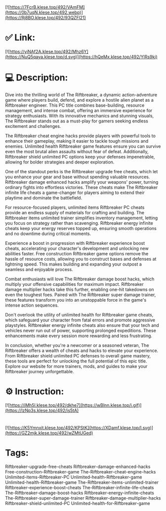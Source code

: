 [![https://7FcrB.klese.top/492/VAmFM](https://0b7uqN.klese.top/492.webp)](https://Rj8BO.klese.top/492/93QZFl21)
# ✅ Link:
[![https://yiNAf2A.klese.top/492/Mhz6Y](https://NuQ5qaya.klese.top/d.svg)](https://hQeMx.klese.top/492/YlRs9ki)
# 💻 Description:
Dive into the thrilling world of The Riftbreaker, a dynamic action-adventure game where players build, defend, and explore a hostile alien planet as a Riftbreaker engineer. This PC title combines base-building, resource management, and intense combat, offering an immersive experience for strategy enthusiasts. With its innovative mechanics and stunning visuals, The Riftbreaker stands out as a must-play for gamers seeking endless excitement and challenges.



The Riftbreaker cheat engine hacks provide players with powerful tools to enhance their gameplay, making it easier to tackle tough missions and enemies. Unlimited health Riftbreaker game features ensure you can survive even the most brutal alien assaults without fear of defeat. Additionally, Riftbreaker shield unlimited PC options keep your defenses impenetrable, allowing for bolder strategies and deeper exploration.



One of the standout perks is the Riftbreaker upgrade free cheats, which let you enhance your gear and base without spending valuable resources. Riftbreaker damage enhanced hacks amplify your weapons' power, turning ordinary fights into effortless victories. These cheats make The Riftbreaker infinite life cheats a game-changer for players aiming to extend their playtime and dominate the battlefield.



For resource-focused players, unlimited items Riftbreaker PC cheats provide an endless supply of materials for crafting and building. The Riftbreaker items unlimited trainer simplifies inventory management, letting you focus on strategy rather than scavenging. Riftbreaker energy infinite cheats keep your energy reserves topped up, ensuring smooth operations and no downtime during critical moments.



Experience a boost in progression with Riftbreaker experience boost cheats, accelerating your character's development and unlocking new abilities faster. Free construction Riftbreaker game options remove the hassle of resource costs, allowing you to construct bases and defenses at lightning speed. This makes building and expanding your outpost a seamless and enjoyable process.



Combat enthusiasts will love The Riftbreaker damage boost hacks, which multiply your offensive capabilities for maximum impact. Riftbreaker damage multiplier hacks take this further, enabling one-hit takedowns on even the toughest foes. Paired with The Riftbreaker super damage trainer, these features transform you into an unstoppable force in the game's intense action sequences.



Don't overlook the utility of unlimited health for Riftbreaker game cheats, which safeguard your character from fatal errors and promote aggressive playstyles. Riftbreaker energy infinite cheats also ensure that your tech and vehicles never run out of power, supporting prolonged expeditions. These enhancements make every session more rewarding and less frustrating.



In conclusion, whether you're a newcomer or a seasoned veteran, The Riftbreaker offers a wealth of cheats and hacks to elevate your experience. From Riftbreaker shield unlimited PC defenses to overall game mastery, these tools are perfect for unlocking the full potential of this epic title. Explore our website for more trainers, mods, and guides to make your Riftbreaker journey unforgettable.

# ⚙️ Instruction:
[![https://jMh5l.klese.top/492/dkhe7](https://wBlnn.klese.top/i.gif)](https://lzNp3s.klese.top/492/is5tA)
#
[![https://K5Ymnxit.klese.top/492/KPStK](https://XDamf.klese.top/l.svg)](https://GZ2mjk.klese.top/492/wZMtUGed)
# Tags:
Riftbreaker-upgrade-free-cheats Riftbreaker-damage-enhanced-hacks Free-construction-Riftbreaker-game The-Riftbreaker-cheat-engine-hacks Unlimited-items-Riftbreaker-PC Unlimited-health-Riftbreaker-game Unlimited-health-Riftbreaker-game The-Riftbreaker-items-unlimited-trainer Riftbreaker-experience-boost-cheats The-Riftbreaker-infinite-life-cheats The-Riftbreaker-damage-boost-hacks Riftbreaker-energy-infinite-cheats The-Riftbreaker-super-damage-trainer Riftbreaker-damage-multiplier-hacks Riftbreaker-shield-unlimited-PC Unlimited-health-for-Riftbreaker-game






